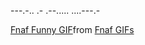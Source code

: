 ---.-.. .-  .--..... ....---.-
<div class="tenor-gif-embed" data-postid="3847961488571889282" data-share-method="host" data-aspect-ratio="1" data-width="100%"><a href="https://tenor.com/view/fnaf-funny-meme-freddy-fazbear-five-nights-at-freddy%27s-gif-3847961488571889282">Fnaf Funny GIF</a>from <a href="https://tenor.com/search/fnaf-gifs">Fnaf GIFs</a></div> <script type="text/javascript" async src="https://tenor.com/embed.js"></script>

